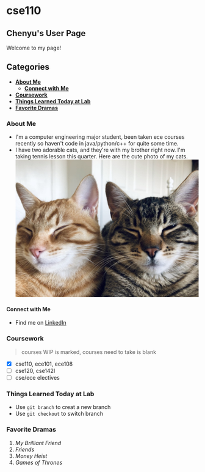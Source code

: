 # cse110
## Chenyu's User Page
Welcome to my page!

## Categories
- **[About Me](https://github.com/ChenyuTang98/cse110/blob/main/index.md#about-me)**
  -  **[Connect with Me](https://github.com/ChenyuTang98/cse110/blob/main/index.md#connect-with-me)**
- **[Coursework](https://github.com/ChenyuTang98/cse110/blob/main/index.md#coursework)**
- **[Things Learned Today at Lab](https://github.com/ChenyuTang98/cse110/blob/main/index.md#things-learned-today-at-lab)**
- **[Favorite Dramas](https://github.com/ChenyuTang98/cse110/blob/main/index.md#favorite-dramas)**


### About Me
- I'm a computer engineering major student, been taken ece courses recently so haven't code in java/python/c++ for quite some time.
- I have two adorable cats, and they're with my brother right now. I'm taking tennis lesson this quarter. Here are the cute photo of my cats.
![image](https://github.com/ChenyuTang98/cse110/blob/e5d5de6a946e2e4454a511fe2430efa75a65efef/B53678ED-20BB-453E-95B7-57636453CFC0_1_105_c.jpeg)

#### Connect with Me
- Find me on [LinkedIn](https://www.linkedin.com/in/chenyu-tang-tang9817)

### Coursework
>courses WIP is marked, courses need to take is blank
- [x] cse110, ece101, ece108
- [ ] cse120, cse142l
- [ ] cse/ece electives

### Things Learned Today at Lab
- Use `git branch` to creat a new branch
- Use `git checkout` to switch branch

### Favorite Dramas
1. _My Brilliant Friend_
2. _Friends_
3. _Money Heist_
4. _Games of Thrones_

